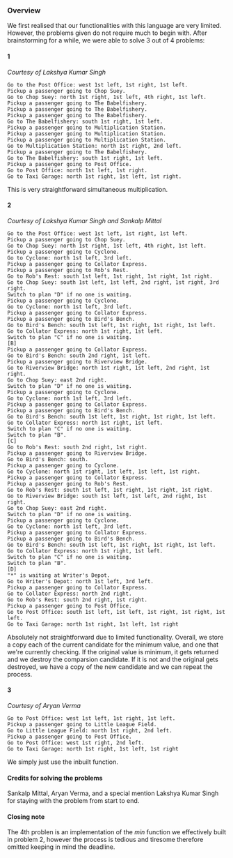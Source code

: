 ### Overview

We first realised that our functionalities with this language are very limited. However, the problems given do not require much to begin with. After brainstorming for a while, we were able to solve 3 out of 4 problems:

#### 1
*Courtesy of Lakshya Kumar Singh*

```
Go to the Post Office: west 1st left, 1st right, 1st left.
Pickup a passenger going to Chop Suey.
Go to Chop Suey: north 1st right, 1st left, 4th right, 1st left.
Pickup a passenger going to The Babelfishery.
Pickup a passenger going to The Babelfishery.
Pickup a passenger going to The Babelfishery.
Go to The Babelfishery: south 1st right, 1st left.
Pickup a passenger going to Multiplication Station.
Pickup a passenger going to Multiplication Station.
Pickup a passenger going to Multiplication Station.
Go to Multiplication Station: north 1st right, 2nd left.
Pickup a passenger going to The Babelfishery.
Go to The Babelfishery: south 1st right, 1st left.
Pickup a passenger going to Post Office.
Go to Post Office: north 1st left, 1st right.
Go to Taxi Garage: north 1st right, 1st left, 1st right.
```

This is very straightforward simultaneous multiplication.

#### 2
*Courtesy of Lakshya Kumar Singh and Sankalp Mittal*
```
Go to the Post Office: west 1st left, 1st right, 1st left.
Pickup a passenger going to Chop Suey.
Go to Chop Suey: north 1st right, 1st left, 4th right, 1st left.
Pickup a passenger going to Cyclone.
Go to Cyclone: north 1st left, 3rd left.
Pickup a passenger going to Collator Express.
Pickup a passenger going to Rob's Rest.
Go to Rob's Rest: south 1st left, 1st right, 1st right, 1st right.
Go to Chop Suey: south 1st left, 1st left, 2nd right, 1st right, 3rd right.
Switch to plan "D" if no one is waiting.
Pickup a passenger going to Cyclone.
Go to Cyclone: north 1st left, 3rd left.
Pickup a passenger going to Collator Express.
Pickup a passenger going to Bird's Bench.
Go to Bird's Bench: south 1st left, 1st right, 1st right, 1st left.
Go to Collator Express: north 1st right, 1st left.
Switch to plan "C" if no one is waiting.
[B]
Pickup a passenger going to Collator Express.
Go to Bird's Bench: south 2nd right, 1st left.
Pickup a passenger going to Riverview Bridge.
Go to Riverview Bridge: north 1st right, 1st left, 2nd right, 1st right.
Go to Chop Suey: east 2nd right.
Switch to plan "D" if no one is waiting.
Pickup a passenger going to Cyclone.
Go to Cyclone: north 1st left, 3rd left.
Pickup a passenger going to Collator Express.
Pickup a passenger going to Bird's Bench.
Go to Bird's Bench: south 1st left, 1st right, 1st right, 1st left.
Go to Collator Express: north 1st right, 1st left.
Switch to plan "C" if no one is waiting.
Switch to plan "B".
[C]
Go to Rob's Rest: south 2nd right, 1st right.
Pickup a passenger going to Riverview Bridge.
Go to Bird's Bench: south.
Pickup a passenger going to Cyclone.
Go to Cyclone: north 1st right, 1st left, 1st left, 1st right.
Pickup a passenger going to Collator Express.
Pickup a passenger going to Rob's Rest.
Go to Rob's Rest: south 1st left, 1st right, 1st right, 1st right.
Go to Riverview Bridge: south 1st left, 1st left, 2nd right, 1st right.
Go to Chop Suey: east 2nd right.
Switch to plan "D" if no one is waiting.
Pickup a passenger going to Cyclone.
Go to Cyclone: north 1st left, 3rd left.
Pickup a passenger going to Collator Express.
Pickup a passenger going to Bird's Bench.
Go to Bird's Bench: south 1st left, 1st right, 1st right, 1st left.
Go to Collator Express: north 1st right, 1st left.
Switch to plan "C" if no one is waiting.
Switch to plan "B".
[D]
"*" is waiting at Writer's Depot.
Go to Writer's Depot: north 1st left, 3rd left.
Pickup a passenger going to Collator Express.
Go to Collator Express: north 2nd right.
Go to Rob's Rest: south 2nd right, 1st right.
Pickup a passenger going to Post Office.
Go to Post Office: south 1st left, 1st left, 1st right, 1st right, 1st left.
Go to Taxi Garage: north 1st right, 1st left, 1st right
```

Absolutely not straightforward due to limited functionality. Overall, we store a copy each of the current candidate for the minimum value, and one that we're currently checking. If the original value is minimum, it gets returned and we destroy the comparsion candidate. If it is not and the original gets destroyed, we have a copy of the new candidate and we can repeat the process.

#### 3
*Courtesy of Aryan Verma*

```
Go to Post Office: west 1st left, 1st right, 1st left.
Pickup a passenger going to Little League Field.
Go to Little League Field: north 1st right, 2nd left.
Pickup a passenger going to Post Office.
Go to Post Office: west 1st right, 2nd left.
Go to Taxi Garage: north 1st right, 1st left, 1st right
```

We simply just use the inbuilt function.

#### Credits for solving the problems

Sankalp Mittal, Aryan Verma, and a special mention Lakshya Kumar Singh for staying with the problem from start to end. 

#### Closing note

The 4th problen is an implementation of the *min* function we effectively built in problem 2, however the process is tedious and tiresome therefore omitted keeping in mind the deadline.
